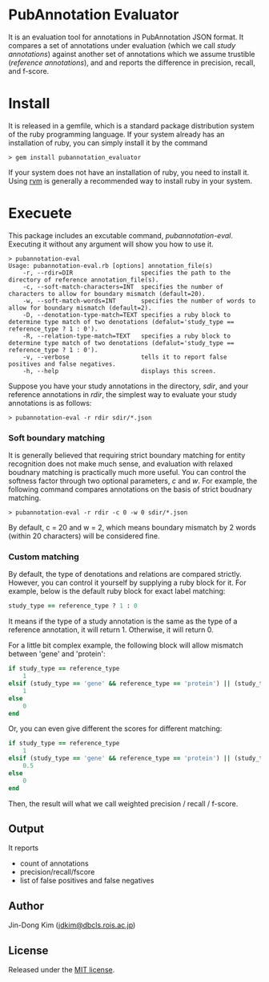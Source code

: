 # PubAnnotation Evaluator
It is an evaluation tool for annotations in PubAnnotation JSON format. It compares a set of annotations under evaluation (which we call _study annotations_) against another set of annotations which we assume trustible (_reference annotations_), and and reports the difference in precision, recall, and f-score.

# Install
It is released in a gemfile, which is a standard package distribution system of the ruby programming language. If your system already has an installation of ruby, you can simply install it by the command
```console
> gem install pubannotation_evaluator
```
If your system does not have an installation of ruby, you need to install it. Using [rvm](https://rvm.io/) is generally a recommended way to install ruby in your system.

# Execuete
This package includes an excutable command, _pubannotation-eval_. Executing it without any argument will show you how to use it.
```console
> pubannotation-eval
Usage: pubannotation-eval.rb [options] annotation_file(s)
    -r, --rdir=DIR                   specifies the path to the directory of reference annotation_file(s).
    -c, --soft-match-characters=INT  specifies the number of characters to allow for boundary mismatch (default=20).
    -w, --soft-match-words=INT       specifies the number of words to allow for boundary mismatch (default=2).
    -D, --denotation-type-match=TEXT specifies a ruby block to determine type match of two denotations (defalut='study_type == reference_type ? 1 : 0').
    -R, --relation-type-match=TEXT   specifies a ruby block to determine type match of two denotations (defalut='study_type == reference_type ? 1 : 0').
    -v, --verbose                    tells it to report false positives and false negatives.
    -h, --help                       displays this screen.
```
Suppose you have your study annotations in the directory, _sdir_, and your reference annotations in _rdir_, the simplest way to evaluate your study annotations is as follows:
```console
> pubannotation-eval -r rdir sdir/*.json
```

### Soft boundary matching
It is generally believed that requiring strict boundary matching for entity recognition does not make much sense, and evaluation with relaxed boudnary matching is practically much more useful. You can control the softness factor through two optional parameters, _c_ and _w_.
For example, the following command compares annotations on the basis of strict boudnary matching.
```console
> pubannotation-eval -r rdir -c 0 -w 0 sdir/*.json
```
By default, c = 20 and w = 2, which means boundary mismatch by 2 words (within 20 characters) will be considered fine.

### Custom matching
By default, the type of denotations and relations are compared strictly. However, you can control it yourself by supplying a ruby block for it.
For example, below is the default ruby block for exact label matching:
```ruby
study_type == reference_type ? 1 : 0
```
It means if the type of a study annotation is the same as the type of a reference annotation, it will return 1. Otherwise, it will return 0.

For a little bit complex example, the following block will allow mismatch between 'gene' and 'protein':
```ruby
if study_type == reference_type
    1
elsif (study_type == 'gene' && reference_type == 'protein') || (study_type == 'protein' && reference_type == 'gene')
    1
else
    0
end
```
Or, you can even give different the scores for different matching:
```ruby
if study_type == reference_type
    1
elsif (study_type == 'gene' && reference_type == 'protein') || (study_type == 'protein' && reference_type == 'gene')
    0.5
else
    0
end
```
Then, the result will what we call weighted precision / recall / f-score.

## Output
It reports
* count of annotations
* precision/recall/fscore
* list of false positives and false negatives

## Author
Jin-Dong Kim (jdkim@dbcls.rois.ac.jp)

## License
Released under the [MIT license](http://opensource.org/licenses/MIT).
